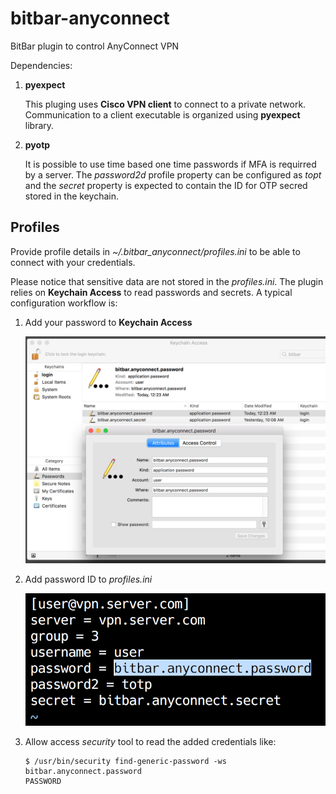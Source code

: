 # bitbar-anyconnect
BitBar plugin to control AnyConnect VPN

Dependencies:

1. **pyexpect**

    This pluging uses **Cisco VPN client** to connect to a private
    network. Communication to a client executable is organized using
    **pyexpect** library.

2. **pyotp**

    It is possible to use time based one time passwords if MFA is
    requirred by a server. The *password2d* profile property can be
    configured as *topt* and the *secret* property is expected to
    contain the ID for OTP secred stored in the keychain.

## Profiles
Provide profile details in *~/.bitbar_anyconnect/profiles.ini* to be able to
connect with your credentials.

Please notice that sensitive data are not stored in the *profiles.ini*. The
plugin relies on **Keychain Access** to read passwords and secrets. A typical
configuration workflow is:

1. Add your password to **Keychain Access**

    ![KeychainAccess](shared/keychain_access.png)

2. Add password ID to *profiles.ini*

    ![Profiles](shared/profiles.png)

3. Allow access *security* tool to read the added credentials like:

    ```
    $ /usr/bin/security find-generic-password -ws bitbar.anyconnect.password
    PASSWORD

    ````
